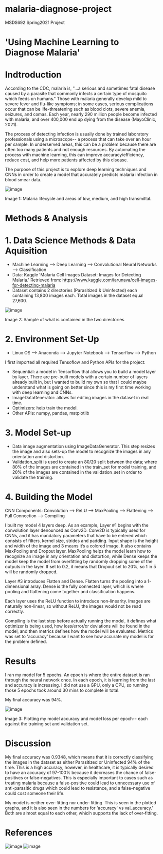 # malaria-diagnose-project
MSDS692 Spring2021 Project


# 'Using Machine Learning to Diagnose Malaria'


# Indtroduction

According to the CDC, malaria is, "...a serious and sometimes fatal disease caused by a parasite that commonly infects a certain type of mosquito which feeds on humans." Those with malaria generally develop mild to severe fever and flu-like symptoms; in some cases, serious complications occur that can be life-threatening such as blood clots, severe anemia, seizures, and comas. Each year, nearly 290 million people become infected with malaria, and over 400,000 end up dying from the disease (MayoClinic, 2021). 

The process of detecting infection is usually done by trained laboratory professionals using a microscope-- a process that can take over an hour per sample. In underserved areas, this can be a problem because there are often too many patients and not enough resources. By automating the process with machine learning, this can improve accuracy/efficiency,  reduce cost, and help more patients affected by this disease.

The purpose of this project is to explore deep learning techniques and CNNs in order to create a model that accurately predicts malaria infection in blood smear data.

![image](https://user-images.githubusercontent.com/70441161/109417348-83dcea00-7980-11eb-882f-4484f5fc1022.png)

Image 1: Malaria lifecycle and areas of low, medium, and high transmittal.

# Methods & Analysis

# 1. Data Science Methods & Data Aquisition
- Machine Learning --> Deep Learning --> Convolutional Neural Networks --> Classification
- Data: Kaggle 'Malaria Cell Images Dataset: Images for Detecting Malaria.' Retrieved from: https://www.kaggle.com/iarunava/cell-images-for-detecting-malaria
- Dataset contains 2 directories (Parasitized & Uninfected) each containing 13,800 images each. Total images in the dataset equal 27,600.

![image](https://user-images.githubusercontent.com/70441161/109717596-7f245b80-7b63-11eb-863a-40e5bbe7546a.png)

Image 2: Sample of what is contained in the two directories.

# 2. Environment Set-Up
- Linux OS --> Anaconda --> Jupyter Notebook --> Tensorflow --> Python

I first imported all required Tensoflow and Python APIs for the project: 
- Sequential: a model in Tensorflow that allows you to build a model layer by layer. There are pre-built models with a certain number of layers already built in, but I wanted to build my own so that I could maybe understand what is going on better since this is my first time working with deep learning and CNNs.
- ImageDataGenerator: allows for editing images in the dataset in real time.
- Optimizers: help train the model.
- Other APIs: numpy, pandas, matplotlib

# 3. Model Set-up
- Data image augmentation using ImageDataGenerator. This step resizes the image and also sets-up the model to recognize the images in any orientation and distortion.
- Validation_split is used to create an 80/20 split between the data; where 80% of the images are contained in the train_set for model training, and 20% of the images are contained in the validation_set in order to validate the training.

# 4. Building the Model
CNN Components: Convolution --> ReLU --> MaxPooling --> Flattening --> Full Connection --> Compiling

I built my model 4 layers deep. As an example, Layer #1 begins with the convolution layer denounced as Conv2D. Conv2D is typically used for CNNs, and it has mandatory parameters that have to be entered which consists of filters, kernel size, strides and padding. Input shape is the height and width of the image and 3 means it’s a colored image. It also contains MaxPooling and Dropout layer. MaxPooling helps the model learn how to recognize an image in any orientation and distortion, while Dense keeps the model keep the model from overfitting by randomly dropping some of the outputs in the layer. If set to 0.2, it means that Dropout set to 20%, so 1 in 5 will be randomly dropped.

Layer #3 introduces Flatten and Dense. Flatten turns the pooling into a 1-dimensional array. Dense is the fully connected layer, which is where pooling and flattening come together and classification happens. 

Each layer uses the ReLU function to introduce non-linearity. Images are naturally non-linear, so without ReLU, the images would not be read correctly.

Compiling is the last step before actually running the model, it defines what optimizer is being used, how loss/error/or deviations will be found in the model, and then metrics defines how the model will be evaluated. Metrics was set to 'accuracy' because I want to see how accurate my model is for the problem defined.

# Results

I ran my model for 5 epochs. An epoch is where the entire dataset is ran through the neural network once. In each epoch, it is learning from the last and accuracy is increasing. I did not use a GPU, only a CPU, so running those 5 epochs took around 30 mins to complete in total.

My final accuracy was 94%. 

![image](https://user-images.githubusercontent.com/70441161/109723173-f6a9b900-7b6a-11eb-8894-df9a7594a21c.png)

Image 3: Plotting my model accuracy and model loss per epoch-- each against the training set and validation set.

# Discussion

My final accuracy was 0.9348, which means that it is correctly classifying the images in the dataset as either Parasitized or Uninfected 94% of the time. This is a high accuracy, however, in healthcare, it is typically desired to have an accuracy of 97-100% because it decreases the chance of false-positives or false-negatives. This is especially important to cases such as treating malaria because a false-positive could lead to unnecessary use of anti-parasitic drugs which could lead to resistance, and a false-negative could cost someone their life.

My model is neither over-fitting nor under-fitting. This is seen in the plotted graphs, and it is also seen in the numbers for 'accuracy' vs val_accuracy.' Both are almost equal to each other, whicih supports the lack of over-fitting.



# References

![image](https://user-images.githubusercontent.com/70441161/109467866-0c16ca00-7a29-11eb-8217-ca8c62dfa49a.png)
![image](https://user-images.githubusercontent.com/70441161/109467319-416ee800-7a28-11eb-9d32-0fc28236b70c.png)

